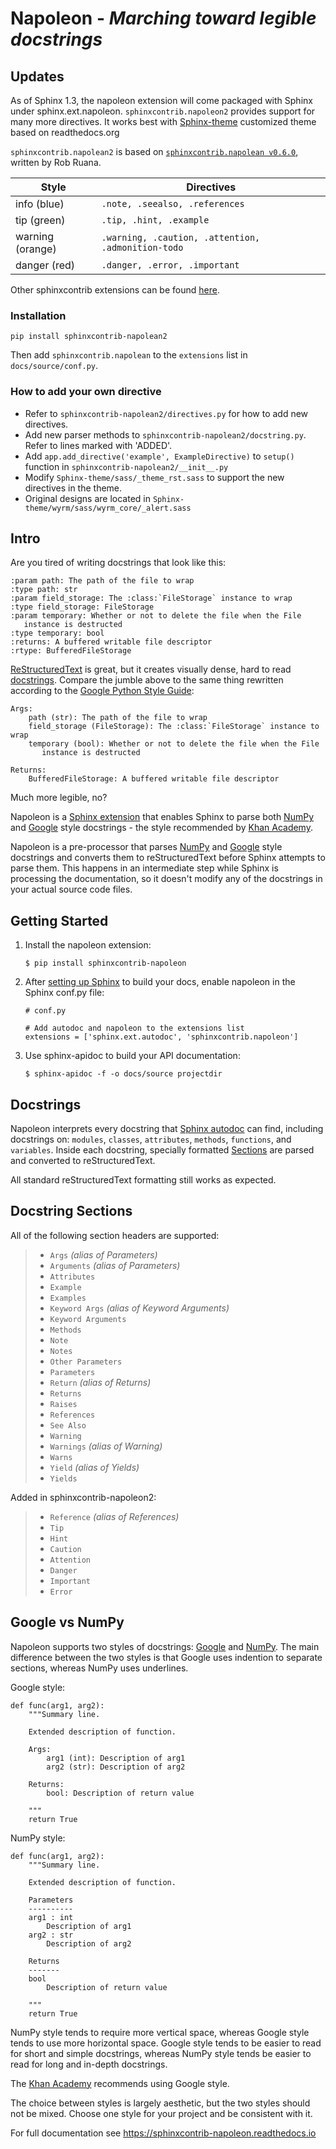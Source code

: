 Napoleon - *Marching toward legible docstrings*
===============================================

## Updates

As of Sphinx 1.3, the napoleon extension will come packaged with Sphinx
under sphinx.ext.napoleon. `sphinxcontrib.napoleon2` provides support 
for many more directives. It works best with [Sphinx-theme](https://github.com/LinxiFan/Sphinx-theme) 
customized theme based on readthedocs.org

`sphinxcontrib.napolean2` is based on 
[`sphinxcontrib.napolean v0.6.0`](https://bitbucket.org/RobRuana/sphinx-contrib/src/default/napoleon/), written by Rob Ruana. 

| Style                | Directives                                             |
|------------------    |----------------------------------------------------    |
| info (blue)          | `.note, .seealso, .references`                         |
| tip (green)          | `.tip, .hint, .example`                                |
| warning (orange)     | `.warning, .caution, .attention, .admonition-todo`     |
| danger (red)         | `.danger, .error, .important`                          |

Other sphinxcontrib extensions can be found [here](https://bitbucket.org/RobRuana/sphinx-contrib).

### Installation

```
pip install sphinxcontrib-napolean2
```

Then add `sphinxcontrib.napolean` to the `extensions` list in `docs/source/conf.py`. 

### How to add your own directive

- Refer to `sphinxcontrib-napolean2/directives.py` for how to add new directives.
- Add new parser methods to `sphinxcontrib-napolean2/docstring.py`. Refer to lines marked with 'ADDED'.
- Add `app.add_directive('example', ExampleDirective)` to `setup()` function in `sphinxcontrib-napolean2/__init__.py`
- Modify `Sphinx-theme/sass/_theme_rst.sass` to support the new directives in the theme.
- Original designs are located in `Sphinx-theme/wyrm/sass/wyrm_core/_alert.sass`


## Intro

Are you tired of writing docstrings that look like this:

    :param path: The path of the file to wrap
    :type path: str
    :param field_storage: The :class:`FileStorage` instance to wrap
    :type field_storage: FileStorage
    :param temporary: Whether or not to delete the file when the File
       instance is destructed
    :type temporary: bool
    :returns: A buffered writable file descriptor
    :rtype: BufferedFileStorage

[ReStructuredText](http://docutils.sourceforge.net/rst.html) is great,
but it creates visually dense, hard to read
[docstrings](http://www.python.org/dev/peps/pep-0287/). Compare the
jumble above to the same thing rewritten according to the [Google Python
Style Guide](http://google.github.io/styleguide/pyguide.html):

    Args:
        path (str): The path of the file to wrap
        field_storage (FileStorage): The :class:`FileStorage` instance to wrap
        temporary (bool): Whether or not to delete the file when the File
           instance is destructed

    Returns:
        BufferedFileStorage: A buffered writable file descriptor

Much more legible, no?

Napoleon is a [Sphinx extension](http://sphinx-doc.org/extensions.html)
that enables Sphinx to parse both
[NumPy](https://github.com/numpy/numpy/blob/master/doc/HOWTO_DOCUMENT.rst.txt)
and [Google](http://google.github.io/styleguide/pyguide.html#Comments)
style docstrings - the style recommended by [Khan
Academy](https://sites.google.com/a/khanacademy.org/forge/for-developers/styleguide/python#TOC-Docstrings).

Napoleon is a pre-processor that parses
[NumPy](https://github.com/numpy/numpy/blob/master/doc/HOWTO_DOCUMENT.rst.txt)
and [Google](http://google.github.io/styleguide/pyguide.html#Comments)
style docstrings and converts them to reStructuredText before Sphinx
attempts to parse them. This happens in an intermediate step while
Sphinx is processing the documentation, so it doesn't modify any of the
docstrings in your actual source code files.

Getting Started
---------------

1.  Install the napoleon extension:

        $ pip install sphinxcontrib-napoleon

2.  After [setting up Sphinx](http://sphinx-doc.org/tutorial.html) to
    build your docs, enable napoleon in the Sphinx conf.py file:

        # conf.py

        # Add autodoc and napoleon to the extensions list
        extensions = ['sphinx.ext.autodoc', 'sphinxcontrib.napoleon']

3.  Use sphinx-apidoc to build your API documentation:

        $ sphinx-apidoc -f -o docs/source projectdir

Docstrings
----------

Napoleon interprets every docstring that [Sphinx
autodoc](http://sphinx-doc.org/ext/autodoc.html) can find, including
docstrings on: `modules`, `classes`, `attributes`, `methods`,
`functions`, and `variables`. Inside each docstring, specially formatted
[Sections]() are parsed and converted to reStructuredText.

All standard reStructuredText formatting still works as expected.

Docstring Sections
------------------

All of the following section headers are supported:

> -   `Args` *(alias of Parameters)*
> -   `Arguments` *(alias of Parameters)*
> -   `Attributes`
> -   `Example`
> -   `Examples`
> -   `Keyword Args` *(alias of Keyword Arguments)*
> -   `Keyword Arguments`
> -   `Methods`
> -   `Note`
> -   `Notes`
> -   `Other Parameters`
> -   `Parameters`
> -   `Return` *(alias of Returns)*
> -   `Returns`
> -   `Raises`
> -   `References`
> -   `See Also`
> -   `Warning`
> -   `Warnings` *(alias of Warning)*
> -   `Warns`
> -   `Yield` *(alias of Yields)*
> -   `Yields`

Added in sphinxcontrib-napoleon2:

> -   `Reference` *(alias of References)*
> -   `Tip`
> -   `Hint`
> -   `Caution`
> -   `Attention`
> -   `Danger`
> -   `Important`
> -   `Error`


Google vs NumPy
---------------

Napoleon supports two styles of docstrings:
[Google](http://google.github.io/styleguide/pyguide.html#Comments) and
[NumPy](https://github.com/numpy/numpy/blob/master/doc/HOWTO_DOCUMENT.rst.txt).
The main difference between the two styles is that Google uses indention
to separate sections, whereas NumPy uses underlines.

Google style:

    def func(arg1, arg2):
        """Summary line.

        Extended description of function.

        Args:
            arg1 (int): Description of arg1
            arg2 (str): Description of arg2

        Returns:
            bool: Description of return value

        """
        return True

NumPy style:

    def func(arg1, arg2):
        """Summary line.

        Extended description of function.

        Parameters
        ----------
        arg1 : int
            Description of arg1
        arg2 : str
            Description of arg2

        Returns
        -------
        bool
            Description of return value

        """
        return True

NumPy style tends to require more vertical space, whereas Google style
tends to use more horizontal space. Google style tends to be easier to
read for short and simple docstrings, whereas NumPy style tends be
easier to read for long and in-depth docstrings.

The [Khan
Academy](https://sites.google.com/a/khanacademy.org/forge/for-developers/styleguide/python#TOC-Docstrings)
recommends using Google style.

The choice between styles is largely aesthetic, but the two styles
should not be mixed. Choose one style for your project and be consistent
with it.

For full documentation see
<https://sphinxcontrib-napoleon.readthedocs.io>
